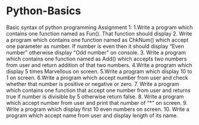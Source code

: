 # Python-Basics
Basic syntax of python programming
Assignment 1:
  1.Write a program which contains one function named as Fun(). That function should display
  2. Write a program which contains one function named as ChkNum() which accept one
  parameter as number. If number is even then it should display “Even number” otherwise
  display “Odd number” on console. 
  3. Write a program which contains one function named as Add() which accepts two numbers
  from user and return addition of that two numbers. 
  4.Write a program which display 5 times Marvellous on screen.
  5.Write a program which display 10 to 1 on screen. 
  6.Write a program which accept number from user and check whether that number is positive or negative or zero.
  7. Write a program which contains one function that accept one number from user and returns true if number is divisible by 5 otherwise return false.
  8. Write a program which accept number from user and print that number of “*” on screen.
  9. Write a program which display first 10 even numbers on screen.
 10. Write a program which accept name from user and display length of its name.
  
